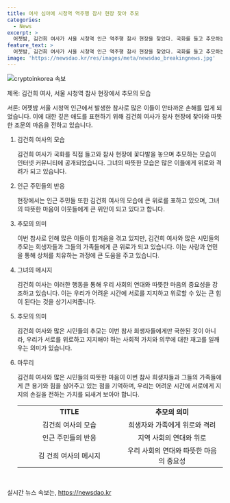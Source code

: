 ```yaml
---
title: 여사 심야에 시청역 역주행 참사 현장 찾아 추모
categories:
  - News
excerpt: >
  어젯밤, 김건희 여사가 서울 시청역 인근 역주행 참사 현장을 찾았다. 국화를 들고 추모하는 그녀의 모습은 온라인 커뮤니티를 뜨겁게 달궜다. 지난 1일 밤 발생한 제네시스 차량 역주행으로 9명이 사망하고 7명이 다친 사고로 이어졌던 사건을 조한대 기자가 전달한다.
feature_text: >
  어젯밤, 김건희 여사가 서울 시청역 인근 역주행 참사 현장을 찾았다. 국화를 들고 추모하는 그녀의 모습은 온라인 커뮤니티를 뜨겁게 달궜다. 지난 1일 밤 발생한 제네시스 차량 역주행으로 9명이 사망하고 7명이 다친 사고로 이어졌던 사건을 조한대 기자가 전달한다.
image: 'https://newsdao.kr/res/images/meta/newsdao_breakingnews.jpg'
---
```


<p><img src="https://newsdao.kr/res/images/meta/newsdao_breakingnews.jpg" alt="cryptoinkorea 속보" /></p>

<p>제목: 김건희 여사, 서울 시청역 참사 현장에서 추모의 모습</p>

<p>서론:
어젯밤 서울 시청역 인근에서 발생한 참사로 많은 이들이 안타까운 손해를 입게 되었습니다. 이에 대한 깊은 애도를 표현하기 위해 김건희 여사가 참사 현장에 찾아와 따뜻한 조문의 마음을 전하고 있습니다.</p>

<ol>
<li><p>김건희 여사의 모습</p>

<p data-ke-size="size16">김건희 여사가 국화를 직접 들고와 참사 현장에 꽃다발을 놓으며 추모하는 모습이 인터넷 커뮤니티에 공개되었습니다. 그녀의 따뜻한 모습은 많은 이들에게 위로와 격려가 되고 있습니다.</p></li>
<li><p>인근 주민들의 반응</p>

<p data-ke-size="size16">현장에서는 인근 주민들 또한 김건희 여사의 모습에 큰 위로를 표하고 있으며, 그녀의 따뜻한 마음이 이웃들에게 큰 위안이 되고 있다고 합니다.</p></li>
<li><p>추모의 의미</p>

<p data-ke-size="size16">이번 참사로 인해 많은 이들이 힘겨움을 겪고 있지만, 김건희 여사와 많은 시민들의 추모는 희생자들과 그들의 가족들에게 큰 위로가 되고 있습니다. 이는 사랑과 연민을 통해 상처를 치유하는 과정에 큰 도움을 주고 있습니다.</p></li>
<li><p>그녀의 메시지</p>

<p data-ke-size="size16">김건희 여사는 이러한 행동을 통해 우리 사회의 연대와 따뜻한 마음의 중요성을 강조하고 있습니다. 이는 우리가 어려운 시간에 서로를 지지하고 위로할 수 있는 큰 힘이 된다는 것을 상기시켜줍니다.</p></li>
<li><p>추모의 의미</p>

<p data-ke-size="size16">김건희 여사와 많은 시민들의 추모는 이번 참사 희생자들에게만 국한된 것이 아니라, 우리가 서로를 위로하고 지지해야 하는 사회적 가치와 의무에 대한 재고를 일깨우는 의미가 있습니다.</p></li>
<li><p>마무리</p>

<p data-ke-size="size16">김건희 여사와 많은 시민들의 따뜻한 마음이 이번 참사 희생자들과 그들의 가족들에게 큰 용기와 힘을 심어주고 있는 점을 기억하며, 우리는 어려운 시간에 서로에게 지지의 손길을 전하는 가치를 되새겨 보아야 합니다.</p>

<table>
   <tr>
      <td style="text-align: center; height: 17px;"><b>TITLE</b></td>
      <td style="text-align: center; height: 17px;"><b>추모의 의미</b></td>
   </tr>
   <tr>
      <td style="text-align: center; width: 273.45px;">김건희 여사의 모습</td>
      <td style="text-align: center; width: 273.45px;">희생자와 가족에게 위로와 격려</td>
   </tr>
   <tr>
      <td style="text-align: center; width: 273.45px;">인근 주민들의 반응</td>
      <td style="text-align: center; width: 273.45px;">지역 사회의 연대와 위로</td>
   </tr>
   <tr>
      <td style="text-align: center; width: 273.45px;">김 건희 여사의 메시지</td>
      <td style="text-align: center; width: 273.45px;">우리 사회의 연대와 따뜻한 마음의 중요성</td>
   </tr>
</table></li>
</ol>

<p data-ke-size="size16">&nbsp;</p>
실시간 뉴스 속보는, <a href="https://newsdao.kr" rel="dofollow">https://newsdao.kr</a>


